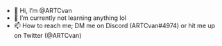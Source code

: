 - 👋 Hi, I’m @ARTCvan
- 🌱 I’m currently not learning anything lol
- 📫 How to reach me; DM me on Discord (ARTCvan#4974) or hit me up on Twitter (@ARTCvan)

<!---
ARTCvan/ARTCvan is a ✨ special ✨ repository because its `README.md` (this file) appears on your GitHub profile.
You can click the Preview link to take a look at your changes.
--->
